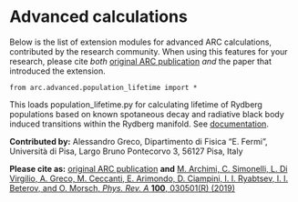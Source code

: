 Advanced calculations
=====================

Below is the list of extension modules for advanced ARC calculations, contributed
by the research community. When using this features for your research, please
cite *both* [original ARC publication](https://doi.org/10.1016/j.cpc.2017.06.015)
 *and* the paper that introduced the extension.


`from arc.advanced.population_lifetime import *`

This loads population_lifetime.py for calculating lifetime of Rydberg
populations based on known spotaneous decay and radiative black body induced
transitions within the Rydberg manifold. See [documentation](https://arc-alkali-rydberg-calculator.readthedocs.io/en/latest/advanced.html#arc.advanced.population_lifetime.getPopulationLifetime).

**Contributed by:** Alessandro Greco, Dipartimento di Fisica “E. Fermi”,
Università di Pisa, Largo Bruno Pontecorvo 3, 56127 Pisa, Italy

**Please cite as:** [original ARC publication](https://doi.org/10.1016/j.cpc.2017.06.015) **and** [M. Archimi, C. Simonelli,
L. Di Virgilio, A. Greco, M. Ceccanti, E. Arimondo, D. Ciampini,
I. I. Ryabtsev, I. I. Beterov, and O. Morsch, *Phys. Rev. A* **100**, 030501(R) (2019)](https://doi.org/10.1103/PhysRevA.100.030501)
